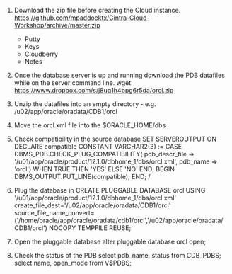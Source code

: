 1. Download the zip file before creating the Cloud instance.
https://github.com/mpaddocktx/Cintra-Cloud-Workshop/archive/master.zip
	- Putty
	- Keys
	- Cloudberry
	- Notes
	
2. Once the database server is up and running download the PDB datafiles while on the server command line.
wget https://www.dropbox.com/s/j8uq1h4bpg6r5da/orcl.zip

2. Unzip the datafiles into an empty directory - e.g. /u02/app/oracle/oradata/CDB1/orcl

3. Move the orcl.xml file into the $ORACLE_HOME/dbs

2. Check compatibility in the source database
SET SERVEROUTPUT ON
DECLARE
  compatible CONSTANT VARCHAR2(3) := 
    CASE DBMS_PDB.CHECK_PLUG_COMPATIBILITY(
           pdb_descr_file => '/u01/app/oracle/product/12.1.0/dbhome_1/dbs/orcl.xml',
           pdb_name       => 'orcl')
    WHEN TRUE THEN 'YES'
    ELSE 'NO'
END;
BEGIN
  DBMS_OUTPUT.PUT_LINE(compatible);
END;
/

3. Plug the database in
CREATE PLUGGABLE DATABASE orcl USING '/u01/app/oracle/product/12.1.0/dbhome_1/dbs/orcl.xml' 
create_file_dest='/u02/app/oracle/oradata/CDB1/orcl'
source_file_name_convert=('/home/oracle/app/oracle/oradata/cdb1/orcl','/u02/app/oracle/oradata/CDB1/orcl')
NOCOPY
TEMPFILE REUSE;
  
4. Open the pluggable database
alter pluggable database orcl open;  

5. Check the status of the PDB
select pdb_name, status from CDB_PDBS;  
select name, open_mode from V$PDBS;    
